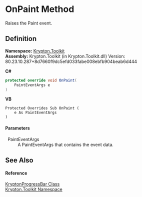 # OnPaint Method


Raises the Paint event.



## Definition
**Namespace:** <a href="79d2eac2-21f4-54ff-7552-b20c33c30600.md">Krypton.Toolkit</a>  
**Assembly:** Krypton.Toolkit (in Krypton.Toolkit.dll) Version: 80.23.10.287+8d7660f9dc5efd033fabe008ebfb904beab6d444

**C#**
``` C#
protected override void OnPaint(
	PaintEventArgs e
)
```
**VB**
``` VB
Protected Overrides Sub OnPaint ( 
	e As PaintEventArgs
)
```



#### Parameters
<dl><dt>  PaintEventArgs</dt><dd>A PaintEventArgs that contains the event data.</dd></dl>

## See Also


#### Reference
<a href="7e9fc6fe-ab52-d8e6-9686-cee108e3df87.md">KryptonProgressBar Class</a>  
<a href="79d2eac2-21f4-54ff-7552-b20c33c30600.md">Krypton.Toolkit Namespace</a>  
